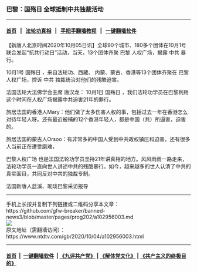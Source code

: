 ### 巴黎：国殇日 全球抵制中共独裁活动
------------------------

#### [首页](https://github.com/gfw-breaker/banned-news3/blob/master/README.md) &nbsp;&nbsp;|&nbsp;&nbsp; [法轮功真相](https://github.com/begood0513/basic/blob/master/README.md)  &nbsp;&nbsp;|&nbsp;&nbsp; [手把手翻墙教程](https://github.com/gfw-breaker/guides/wiki)  &nbsp;&nbsp;|&nbsp;&nbsp; [一键翻墙软件](https://github.com/gfw-breaker/nogfw/blob/master/README.md)  



<div><div class="post_content" itemprop="articleBody">
 <p>
  【新唐人北京时间2020年10月05日讯】全球90个城市、180多个团体在10月1号联合发起“抗共行动日”活动，当天，13个团体齐聚
  <ok href="https://www.ntdtv.com/gb/巴黎.htm">
   巴黎
  </ok>
  人权广场，揭露
  <ok href="https://www.ntdtv.com/gb/中共.htm">
   中共
  </ok>
  暴行。
 </p>
 <p>
  10月1号
  <ok href="https://www.ntdtv.com/gb/国殇日.htm">
   国殇日
  </ok>
  ，来自法轮功、西藏、 内蒙、蒙古、香港等13个团体齐聚在
  <ok href="https://www.ntdtv.com/gb/巴黎.htm">
   巴黎
  </ok>
  人权广场，控诉
  <ok href="https://www.ntdtv.com/gb/中共.htm">
   中共
  </ok>
  独裁统治对他们的残酷迫害。
 </p>
 <p>
  法国法轮大法佛学会主席 唐汉龙： 10月1日
  <ok href="https://www.ntdtv.com/gb/国殇日.htm">
   国殇日
  </ok>
  ，我们法轮功学员在巴黎利用这个时间在人权广场揭露中共迫害21年的罪行。
 </p>
 <p>
  旅居法国的香港人Mary：他们做了太多伤害人权的事，包括过去一年在香港怎么对待年轻人呀。还有最近被捕的12个香港年轻人，都是中国（共）所逼害，迫害的。
 </p>
 <p>
  旅居法国的蒙古人Orsoo：有非常多的中国人受到中共政权镇压和迫害，还有很多人当前正在遭受磨难，
 </p>
 <p>
  <ok href="https://www.ntdtv.com/gb/巴黎人权广场.htm">
   巴黎人权广场
  </ok>
  也是法国法轮功学员坚持21年讲真相的地方。风风雨雨一路走来，法轮功学员一直向世人讲述中共的残酷暴行。如今，越来越多的世人认清了中共的真实面目，共同反对中共的独裁专制。
 </p>
 <p>
  法国新唐人蓝溪、琬琰巴黎采访报导
 </p>
 <div class="single_ad">
 </div>
</div>
</div>
<hr/>
手机上长按并复制下列链接或二维码分享本文章：<br/>
https://github.com/gfw-breaker/banned-news3/blob/master/pages/prog202/a102956003.md <br/>
<a href='https://github.com/gfw-breaker/banned-news3/blob/master/pages/prog202/a102956003.md'><img src='https://github.com/gfw-breaker/banned-news3/blob/master/pages/prog202/a102956003.md.png'/></a> <br/>
原文地址（需翻墙访问）：https://www.ntdtv.com/gb/2020/10/04/a102956003.html


------------------------
#### [首页](https://github.com/gfw-breaker/banned-news3/blob/master/README.md) &nbsp;|&nbsp; [一键翻墙软件](https://github.com/gfw-breaker/nogfw/blob/master/README.md) &nbsp;| [《九评共产党》](https://github.com/gfw-breaker/9ping.md/blob/master/README.md#九评之一评共产党是什么) | [《解体党文化》](https://github.com/gfw-breaker/jtdwh.md/blob/master/README.md) | [《共产主义的终极目的》](https://github.com/gfw-breaker/gczydzjmd.md/blob/master/README.md)


<img src='http://gfw-breaker.win/banned-news3/pages/prog202/a102956003.md' width='0px' height='0px'/>